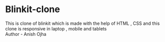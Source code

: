 # Blinkit-clone
This is  clone of blinkit which is made with the help of HTML , CSS and this clone is responsive in laptop , mobile and tablets 
<br>
Author - Anish Ojha 

